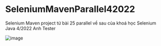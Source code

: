 # SeleniumMavenParallel42022
Selenium Maven project từ bài 25 parallel về sau của khoá học Selenium Java 4/2022 Anh Tester

![image](https://user-images.githubusercontent.com/87883620/187508903-c5d28cb8-44db-4448-9eb8-5c7c67a35644.png)

